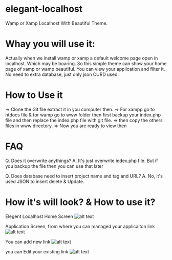 # elegant-localhost
Wamp or Xamp Localhost With Beautiful Theme.

# Whay you will use it:
Actually when we install wamp or xamp a default welcome page open in localhost. Which may be boaring. So this simple theme can show your home page of xamp or wamp beautiful. You can view your application and filter it. No need to extra database, just only json CURD used.

# How to Use it 
=> Clone the Git file extract it in you computer then.
=> For xampp go to htdocs file & for wamp go to www folder then first backup your index.php file and then replace the index.php file with git file.
=> then copy the others files in www directory.
=> Now you are ready to view then

# FAQ
Q. Does it overwrite anythings?
A. It's just overwrite index.php file. But if you backup the file then you can use that later

Q. Does database need to insert project name and tag and URL?
A. No, it's used JSON to insert delete & Update.

# How it's will look? & How to use it?

Elegent Localhost Home Screen
![alt text](http://incrypo.com/resource/opensource_work/elegant-localhost/1-localhost-home-screen.png)

Application Screen, from where you can managed your applicaiton link
![alt text](http://incrypo.com/resource/opensource_work/elegant-localhost/2-application-screen.png)

You can add new link
![alt text](http://incrypo.com/resource/opensource_work/elegant-localhost/3-add-new-site-rule-here.png)

you can Edit your existing link
![alt text](http://incrypo.com/resource/opensource_work/elegant-localhost/4-edit-application.png)
